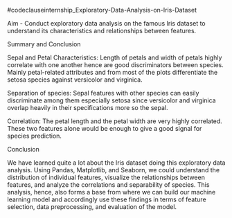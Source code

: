#codeclauseinternship_Exploratory-Data-Analysis-on-Iris-Dataset

Aim -
Conduct exploratory data analysis on the famous Iris dataset to understand its
characteristics and relationships between features.

Summary and Conclusion

Sepal and Petal Characteristics:
Length of petals and width of petals highly correlate with one another hence are good discriminators between species.
Mainly petal-related attributes and from most of the plots differentiate the setosa species against versicolor and virginica.

Separation of species:
Sepal features with other species can easily discriminate among them especially setosa since versicolor and virginica overlap heavily in their specifications more so the sepal.

Correlation:
The petal length and the petal width are very highly correlated. These two features alone would be enough to give a good signal for species prediction.

Conclusion

We have learned quite a lot about the Iris dataset doing this exploratory data analysis. Using Pandas, Matplotlib, and Seaborn, we could understand the distribution of individual features, visualize the relationships between features, and analyze the correlations and separability of species.
This analysis, hence, also forms a base from where we can build our machine learning model and accordingly use these findings in terms of feature selection, data preprocessing, and evaluation of the model.





